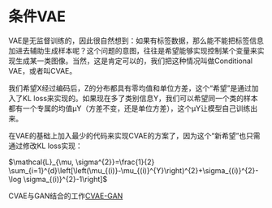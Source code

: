 

<!--
 * @version:
 * @Author:  StevenJokess https://github.com/StevenJokess
 * @Date: 2020-12-27 14:58:54
 * @LastEditors:  StevenJokess https://github.com/StevenJokess
 * @LastEditTime: 2020-12-27 15:01:58
 * @Description:
 * @TODO::
 * @Reference:
-->

# 条件VAE

VAE是无监督训练的，因此很自然想到：如果有标签数据，那么能不能把标签信息加进去辅助生成样本呢？这个问题的意图，往往是希望能够实现控制某个变量来实现生成某一类图像。当然，这是肯定可以的，我们把这种情况叫做Conditional VAE，或者叫CVAE。

我们希望X经过编码后，Z的分布都具有零均值和单位方差，这个“希望”是通过加入了KL loss来实现的。如果现在多了类别信息Y，我们可以希望同一个类的样本都有一个专属的均值μY（方差不变，还是单位方差），这个μY让模型自己训练出来。

在VAE的基础上加入最少的代码来实现CVAE的方案了，因为这个“新希望”也只需通过修改KL loss实现：

$\mathcal{L}_{\mu, \sigma^{2}}=\frac{1}{2} \sum_{i=1}^{d}\left[\left(\mu_{(i)}-\mu_{(i)}^{Y}\right)^{2}+\sigma_{(i)}^{2}-\log \sigma_{(i)}^{2}-1\right]$

CVAE与GAN结合的工作[CVAE-GAN](https://arxiv.org/abs/1703.10155)
